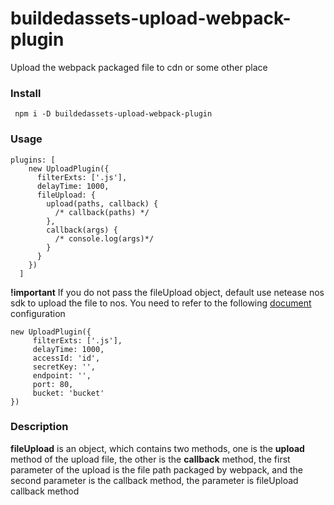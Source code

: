 # buildedassets-upload-webpack-plugin
Upload the webpack packaged file to cdn or some other place

### Install

``` npm i -D buildedassets-upload-webpack-plugin```

### Usage

```
plugins: [
    new UploadPlugin({
      filterExts: ['.js'],
      delayTime: 1000,
      fileUpload: {
        upload(paths, callback) {
          /* callback(paths) */
        },
        callback(args) {
          /* console.log(args)*/
        }
      }
    })
  ]
````
 **!important** If you do not pass the fileUpload object, default use netease nos sdk to upload the file to nos.
 You need to refer to the following [document](https://www.163yun.com/help/documents/15677636352917504) configuration
 
 ```
 new UploadPlugin({
      filterExts: ['.js'],
      delayTime: 1000,
      accessId: 'id',
      secretKey: '',
      endpoint: '',
      port: 80,
      bucket: 'bucket'
})
 ```
 
 ### Description
 
 **fileUpload** is an object, which contains two methods, one is the **upload** method of the upload file, the other is the **callback** method, the first parameter of the upload is the file path packaged by webpack, and the second parameter is the callback method, the parameter is fileUpload callback method
 

